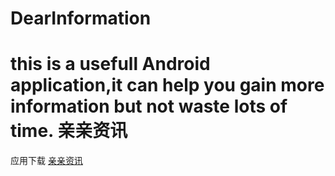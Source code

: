 # DearInformation
this is a usefull Android application,it can help you gain more information but not waste lots of time.
亲亲资讯
===
应用下载
[亲亲资讯](http://fir.im/cykw)
 
